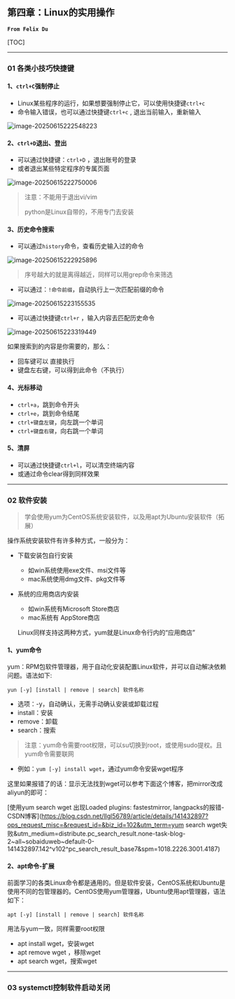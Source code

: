 ## 第四章：Linux的实用操作

**`From Felix Du`**

[TOC]

------

### 01 各类小技巧快捷键

#### 1、`ctrl+C`强制停止

- Linux某些程序的运行，如果想要强制停止它，可以使用快捷键`ctrl+c`
- 命令输入错误，也可以通过快捷键`ctrl+c` , 退出当前输入，重新输入

![image-20250615222548223](C:\Users\Duuuzx\AppData\Roaming\Typora\typora-user-images\image-20250615222548223.png)

#### 2、`ctrl+D`退出、登出

- 可以通过快捷键：`ctrl+D` ，退出账号的登录
- 或者退出某些特定程序的专属页面

![image-20250615222750006](C:\Users\Duuuzx\AppData\Roaming\Typora\typora-user-images\image-20250615222750006.png)

> 注意：不能用于退出vi/vim
>
> python是Linux自带的，不用专门去安装

#### 3、历史命令搜索

- 可以通过`history`命令，查看历史输入过的命令

![image-20250615222925896](C:\Users\Duuuzx\AppData\Roaming\Typora\typora-user-images\image-20250615222925896.png)

> 序号越大的就是离得越近，同样可以用grep命令来筛选

- 可以通过：`!命令前缀`，自动执行上一次匹配前缀的命令

![image-20250615223155535](C:\Users\Duuuzx\AppData\Roaming\Typora\typora-user-images\image-20250615223155535.png)

- 可以通过快捷键`ctrl+r` ，输入内容去匹配历史命令

![image-20250615223319449](C:\Users\Duuuzx\AppData\Roaming\Typora\typora-user-images\image-20250615223319449.png)

如果搜索到的内容是你需要的，那么：

- 回车键可以 直接执行
- 键盘左右键，可以得到此命令（不执行）

#### 4、光标移动

- `ctrl+a`，跳到命令开头
- `ctrl+e`，跳到命令结尾
- `ctrl+键盘左键`，向左跳一个单词
- `ctrl+键盘右键`，向右跳一个单词

#### 5、清屏

- 可以通过快捷键`ctrl+l`，可以清空终端内容
- 或通过命令clear得到同样效果

------

### 02 软件安装

> 学会使用yum为CentOS系统安装软件，以及用apt为Ubuntu安装软件（拓展）

操作系统安装软件有许多种方式，一般分为：

- 下载安装包自行安装

  - 如win系统使用exe文件、msi文件等
  - mac系统使用dmg文件、pkg文件等

- 系统的应用商店内安装

  - 如win系统有Microsoft Store商店
  - mac系统有 AppStore商店

  Linux同样支持这两种方式，yum就是Linux命令行内的“应用商店”

#### 1、yum命令

yum：RPM包软件管理器，用于自动化安装配置Linux软件，并可以自动解决依赖问题。语法如下:

```shell
yun [-y] [install | remove | search] 软件名称
```

- 选项：-y，自动确认，无需手动确认安装或卸载过程
- install：安装
- remove：卸载
- search：搜索

> 注意：yum命令需要root权限，可以su切换到root，或使用sudo提权。且yum命令需要联网

- 例如：`yum [-y] install wget`，通过yum命令安装wget程序

这里如果报错了的话：显示无法找到wget可以参考下面这个博客，把mirror改成aliyun的即可：

[使用yum search wget 出现Loaded plugins: fastestmirror, langpacks的报错-CSDN博客](https://blog.csdn.net/llgl56789/article/details/141432897?ops_request_misc=&request_id=&biz_id=102&utm_term=yum search wget失败&utm_medium=distribute.pc_search_result.none-task-blog-2~all~sobaiduweb~default-0-141432897.142^v102^pc_search_result_base7&spm=1018.2226.3001.4187)

#### 2、apt命令-扩展

前面学习的各类Linux命令都是通用的。但是软件安装，CentOS系统和Ubuntu是使用不同的包管理器的。CentOS使用yum管理器，Ubuntu使用apt管理器，语法如下：

```shell
apt [-y] [install | remove | search] 软件名称
```

用法与yum一致，同样需要root权限

- apt install wget，安装wget
- apt remove wget ，移除wget
- apt search wget，搜索wget

------

### 03 systemctl控制软件启动关闭